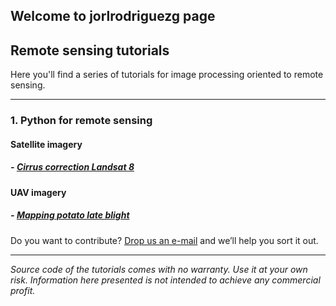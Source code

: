 ## Welcome to jorlrodriguezg page

## Remote sensing tutorials 

Here you'll find a series of tutorials for image processing oriented to remote sensing. 

___

### 1. Python for remote sensing

#### Satellite imagery

##### - [Cirrus correction Landsat 8](Cirrus_Correction_All_Bands_L8.md)

#### UAV imagery

##### - [Mapping potato late blight](Mapping_potato_late_blight_from_UAV-based_multispectral_imagery.html)

Do you want to contribute? [Drop us an e-mail](mailto:jorodriguezga@unal.edu.co.com) and we’ll help you sort it out.

___

*Source code of the tutorials comes with no warranty. Use it at your own risk.*
*Information here presented is not intended to achieve any commercial profit.*


